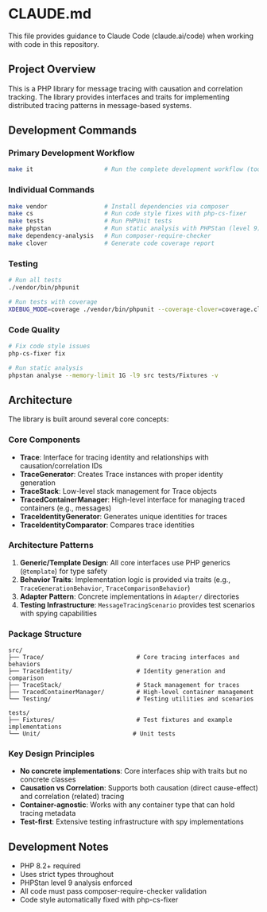 # CLAUDE.md

This file provides guidance to Claude Code (claude.ai/code) when working with code in this repository.

## Project Overview

This is a PHP library for message tracing with causation and correlation tracking. The library provides interfaces and traits for implementing distributed tracing patterns in message-based systems.

## Development Commands

### Primary Development Workflow
```bash
make it                    # Run the complete development workflow (tools, vendor, cs, tests)
```

### Individual Commands
```bash
make vendor                # Install dependencies via composer
make cs                    # Run code style fixes with php-cs-fixer
make tests                 # Run PHPUnit tests
make phpstan               # Run static analysis with PHPStan (level 9)
make dependency-analysis   # Run composer-require-checker
make clover                # Generate code coverage report
```

### Testing
```bash
# Run all tests
./vendor/bin/phpunit

# Run tests with coverage
XDEBUG_MODE=coverage ./vendor/bin/phpunit --coverage-clover=coverage.clover
```

### Code Quality
```bash
# Fix code style issues
php-cs-fixer fix

# Run static analysis
phpstan analyse --memory-limit 1G -l9 src tests/Fixtures -v
```

## Architecture

The library is built around several core concepts:

### Core Components

- **Trace**: Interface for tracing identity and relationships with causation/correlation IDs
- **TraceGenerator**: Creates Trace instances with proper identity generation
- **TraceStack**: Low-level stack management for Trace objects
- **TracedContainerManager**: High-level interface for managing traced containers (e.g., messages)
- **TraceIdentityGenerator**: Generates unique identities for traces
- **TraceIdentityComparator**: Compares trace identities

### Architecture Patterns

1. **Generic/Template Design**: All core interfaces use PHP generics (`@template`) for type safety
2. **Behavior Traits**: Implementation logic is provided via traits (e.g., `TraceGenerationBehavior`, `TraceComparisonBehavior`)
3. **Adapter Pattern**: Concrete implementations in `Adapter/` directories
4. **Testing Infrastructure**: `MessageTracingScenario` provides test scenarios with spying capabilities

### Package Structure

```
src/
├── Trace/                          # Core tracing interfaces and behaviors
├── TraceIdentity/                  # Identity generation and comparison
├── TraceStack/                     # Stack management for traces
├── TracedContainerManager/         # High-level container management
└── Testing/                        # Testing utilities and scenarios

tests/
├── Fixtures/                       # Test fixtures and example implementations
└── Unit/                          # Unit tests
```

### Key Design Principles

- **No concrete implementations**: Core interfaces ship with traits but no concrete classes
- **Causation vs Correlation**: Supports both causation (direct cause-effect) and correlation (related) tracing
- **Container-agnostic**: Works with any container type that can hold tracing metadata
- **Test-first**: Extensive testing infrastructure with spy implementations

## Development Notes

- PHP 8.2+ required
- Uses strict types throughout
- PHPStan level 9 analysis enforced
- All code must pass composer-require-checker validation
- Code style automatically fixed with php-cs-fixer